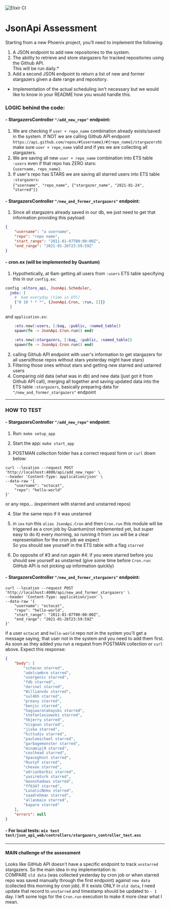 ![Elixir CI](https://github.com/alimnastaev/json_api_assessment/workflows/Elixir%20CI/badge.svg)

# JsonApi Assessment


Starting from a new Phoenix project, you’ll need to implement the following:

1. A JSON endpoint to add new repositories to the system.
2. The ability to retrieve and store stargazers for tracked repositories using the Github API. 
<br />This will be run daily.*
4. Add a second JSON endpoint to return a list of new and former stargazers given a date range and repository.
* Implementation of the actual scheduling isn't necessary but we would like to know in your README how you would handle this.


### **LOGIC behind the code:**
#### - **StargazersController `"/add_new_repo"` endpoint:** 
1. We are checking if `user + repo_name` combination already exists/saved in the system. If NOT we are calling Github API endpoint `https://api.github.com/repos/#{username}/#{repo_name}/stargazers`to make sure `user + repo_name` valid and if yes we are collecting all stargazers.
2. We are saving all new `user + repo_name` combination into ETS table `:users` even if that repo has ZERO stars: <br />`{username, repo_name}`.
3. If user's repo has STARS we are saving all starred users into ETS table `:stargazers`: <br />`{"username", "repo_name", {"stargazer_name", "2021-01-24", "starred"}}`

#### - **StargazersController `"/new_and_former_stargazers"` endpoint:**
1. Since all stargazers already saved in our db, we just need to get that information providing this payload:
```json
{
    "username": "a username",
    "repo": "repo name",
    "start_range": "2011-01-07T00:00:00Z",
    "end_range": "2021-01-26T23:59:59Z"
}
```

####  - **cron.ex (will be implemented by Quantum)**
1. Hypothetically, at 6am getting all users from `:users` ETS table specifying this in our `config.ex`:
```elixir
config :eltoro_api, JsonApi.Scheduler,
  jobs: [
    #  6am everyday (time in UTC)
    {"0 10 * * *", {JsonApi.Cron, :run, []}}
  ]
```
and `application.ex`:
```elixir
    :ets.new(:users, [:bag, :public, :named_table])
    spawn(fn -> JsonApi.Cron.run() end)

    :ets.new(:stargazers, [:bag, :public, :named_table])
    spawn(fn -> JsonApi.Cron.run() end)
```
2. calling Github API endpoint with user's information to get stargazers for all users(those repos without stars yesterday might have stars)
3. Filtering those ones without stars and getting new starred and ustarred users
4. Comparing old data (what was in db) and new data (just got it from Github API call), merging all together and saving updated data into the ETS table `:stargazers`, basically preparing data for `"/new_and_former_stargazers"` endpoint
-------
### **HOW TO TEST**

#### - **StargazersController `"/add_new_repo"` endpoint:**

1. Run: `make setup_app`

2. Start the app: `make start_app`

3. POSTMAN collection folder has a correct request form or `curl` down below:
```curl
curl --location --request POST 'http://localhost:4000/api/add_new_repo' \
--header 'Content-Type: application/json' \
--data-raw '{
    "username": "octocat",
    "repo": "hello-world"
}'
```
or any repo... (experiment with starred and unstarred repos)

4. Star the same repo if it was unstarred

5. in `iex` run this `alias JsonApi.Cron` and then `Cron.run`
this module will be triggered as a cron job by Quantum(not implemented yet, but super easy to do it) every morning,
so running it from `iex` will be a clear representation for the cron job we expect  
So you should see yourself in the ETS table with a flag `starred`

6. Do opposite of #3 and run again #4:
if you were starred before you should see yourself as unstarred
(give some time before `Cron.run`: GitHub API is not picking up information quickly)

#### - **StargazersController `"/new_and_former_stargazers"` endpoint:**

```curl
curl --location --request POST 'http://localhost:4000/api/new_and_former_stargazers' \
--header 'Content-Type: application/json' \
--data-raw '{
    "username": "octocat",
    "repo": "hello-world",
    "start_range": "2011-01-07T00:00:00Z",
    "end_range": "2021-01-26T23:59:59Z"
}'
```
if a user `octacat` and `hello-world` repo not in the system you'll get a message saying, that user not in the system and you need to add them first. As soon as they added you run a request from POSTMAN collection or `curl` above. Expect this response:
```json
{
    "body": [
        "schacon starred",
        "adelcambre starred",
        "usergenic starred",
        "fdb starred",
        "darinel starred",
        "Willianvdv starred",
        "sul4bh starred",
        "preavy starred",
        "benjic starred",
        "hagiwaratakayuki starred",
        "stefanlasiewski starred",
        "hbjerry starred",
        "Visgean starred",
        "jiska starred",
        "hittudiv starred",
        "paulomichael starred",
        "garbagemonster starred",
        "minamipj9 starred",
        "coolhead starred",
        "Spaceghost starred",
        "RustyF starred",
        "chexee starred",
        "adrianbarbic starred",
        "yasirmturk starred",
        "moonshadows starred",
        "ff6347 starred",
        "LunaticNeko starred",
        "saadrehman starred",
        "allanmaio starred",
        "kapare starred"
    ],
    "errors": null
}
```

#### - **For local tests: `mix test test/json_api_web/controllers/stargazers_controller_test.exs`**
--------------------

#### **MAIN challenge of the assessment**
Looks like GitHub API doesn't have a specific endpoint to track `unstarred` stargazers.
So the main idea in my implementation is:
 <br />COMPARE `old data` (was collected yesterday by cron job or when starred repo was saved manually through the first endpoint) against `new data` (collected this morning by cron job).
If it exists ONLY in `old data`, I need update that record to `unstarred` and timestamp should be updated to `- 1` day.
I left some logs for the `Cron.run` execution to make it more clear what I mean.

